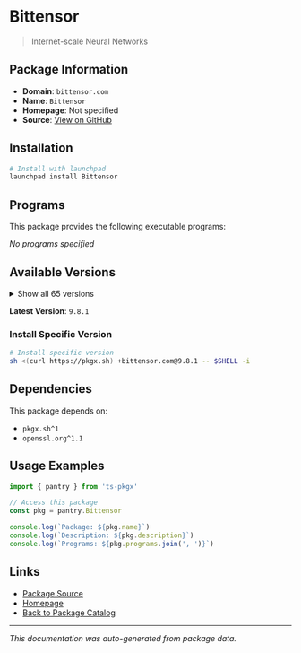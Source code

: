 # Bittensor

> Internet-scale Neural Networks

## Package Information

- **Domain**: `bittensor.com`
- **Name**: `Bittensor`
- **Homepage**: Not specified
- **Source**: [View on GitHub](https://github.com/pkgxdev/pantry/tree/main/projects/bittensor.com/package.yml)

## Installation

```bash
# Install with launchpad
launchpad install Bittensor
```

## Programs

This package provides the following executable programs:

*No programs specified*

## Available Versions

<details>
<summary>Show all 65 versions</summary>

- `9.8.1`, `9.8.0`, `9.7.0`, `9.6.1`, `9.6.0`
- `9.5.0`, `9.4.0`, `9.3.0`, `9.2.0`, `9.1.0`
- `9.0.4`, `9.0.3`, `9.0.2`, `9.0.1`, `9.0.0`
- `8.5.2`, `8.5.1`, `8.5.0`, `8.4.5`, `8.4.4`
- `8.4.3`, `8.4.2`, `8.4.1`, `8.4.0`, `8.3.1`
- `8.3.0`, `8.2.1`, `8.2.0`, `8.1.1`, `8.1.0`
- `8.0.0`, `7.4.0`, `7.3.1`, `7.3.0`, `7.2.1`
- `7.2.0`, `7.1.2`, `7.1.1`, `7.1.0`, `7.0.2`
- `7.0.1`, `7.0.0`, `6.12.4`, `6.12.3`, `6.12.2`
- `6.12.1`, `6.12.0`, `6.11.1`, `6.11.0`, `6.10.2`
- `6.10.1`, `6.10.0`, `6.9.4`, `6.9.3`, `6.9.2`
- `6.9.1`, `6.9.0`, `6.8.2`, `6.8.1`, `6.8.0`
- `6.7.3`, `6.7.2`, `6.7.1`, `6.7.0`, `6.5.0`

</details>

**Latest Version**: `9.8.1`

### Install Specific Version

```bash
# Install specific version
sh <(curl https://pkgx.sh) +bittensor.com@9.8.1 -- $SHELL -i
```

## Dependencies

This package depends on:

- `pkgx.sh^1`
- `openssl.org^1.1`

## Usage Examples

```typescript
import { pantry } from 'ts-pkgx'

// Access this package
const pkg = pantry.Bittensor

console.log(`Package: ${pkg.name}`)
console.log(`Description: ${pkg.description}`)
console.log(`Programs: ${pkg.programs.join(', ')}`)
```

## Links

- [Package Source](https://github.com/pkgxdev/pantry/tree/main/projects/bittensor.com/package.yml)
- [Homepage](#)
- [Back to Package Catalog](../../package-catalog.md)

---

*This documentation was auto-generated from package data.*

